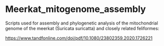# Meerkat_mitogenome_assembly
Scripts used for assembly and phylogenetic analysis of the mitochondrial genome of the meerkat (Suricata suricatta) and closely related feliformes:

https://www.tandfonline.com/doi/pdf/10.1080/23802359.2020.1726221

